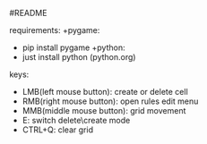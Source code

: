#README

requirements:
+pygame:
  + pip install pygame
+python:
  + just install python (python.org)

keys:
+ LMB(left mouse button): create or delete cell
+ RMB(right mouse button): open rules edit menu
+ MMB(middle mouse button): grid movement
+ E: switch delete\create mode
+ CTRL+Q: clear grid

